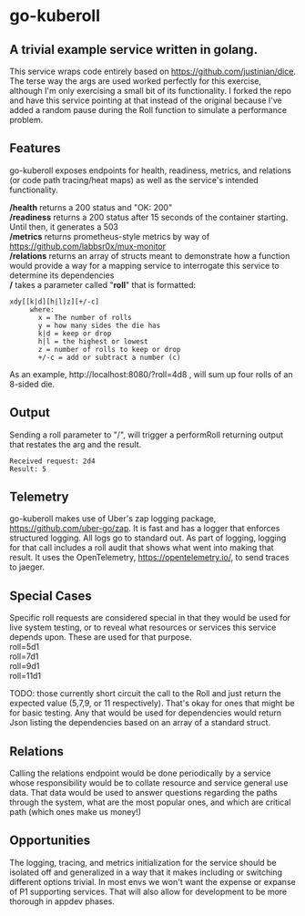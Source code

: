 # go-kuberoll
## A trivial example service written in golang. 
This service wraps code entirely based on https://github.com/justinian/dice.  The terse way the args are used worked perfectly for this exercise, although I'm only exercising a small bit of its functionality. I forked the repo and have this service pointing at that instead of the original because I've added a random pause during the Roll function to simulate a performance problem.

## Features
go-kuberoll exposes endpoints for health, readiness, metrics, and relations (or code path tracing/heat maps) as well as the service's intended functionality.

**/health** returns a 200 status and "OK: 200"  
**/readiness** returns a 200 status after 15 seconds of the container starting. Until then, it generates a 503  
**/metrics** returns prometheus-style metrics by way of https://github.com/labbsr0x/mux-monitor  
**/relations** returns an array of structs meant to demonstrate how a function would provide a way for a mapping service
to interrogate this service to determine its dependencies   
**/** takes a parameter called "**roll**" that is formatted: 

```
xdy[[k|d][h|l]z][+/-c]
     where:
       x = The number of rolls
       y = how many sides the die has
       k|d = keep or drop
       h|l = the highest or lowest
       z = number of rolls to keep or drop
       +/-c = add or subtract a number (c)
``` 
As an example, http://localhost:8080/?roll=4d8 , will sum up four rolls of an 8-sided die.

## Output
Sending a roll parameter to "/", will trigger a performRoll returning output that restates the arg and the result.
```
Received request: 2d4
Result: 5
```

## Telemetry
go-kuberoll makes use of Uber's zap logging package, https://github.com/uber-go/zap. It is fast and has a logger that enforces structured logging. All logs go to standard out. As part of logging, logging for that call includes a roll audit that shows what went into making that result.
It uses the OpenTelemetry, https://opentelemetry.io/,  to send traces to jaeger.


## Special Cases
Specific roll requests are considered special in that they would be used for live system testing, or to reveal what resources or services this service depends upon. These are used for that purpose.  
roll=5d1  
roll=7d1  
roll=9d1  
roll=11d1  

TODO: those currently short circuit the call to the Roll and just return the expected value (5,7,9, or 11 respectively).
      That's okay for ones that might be for basic testing.  Any that would be used for dependencies would return Json 
      listing the dependencies based on an array of a standard struct.

## Relations
Calling the relations endpoint would be done periodically by a service whose responsibility would be to collate resource and service general use data.  That data would be used to answer questions regarding the paths through the system, what are the most popular ones, and which are critical path (which ones make us money!)

## Opportunities 
The logging, tracing, and metrics initialization for the service should be isolated off and generalized in a way that it makes including or switching different options trivial.  In most envs we won't want the expense or expanse of P1 supporting services.   That will also allow for development to be more thorough in appdev phases.

